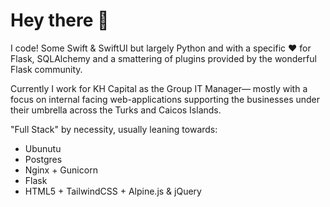 # Hey there :raised_hands:

I code! Some Swift & SwiftUI but largely Python and
with a specific :heart: for Flask, SQLAlchemy and a smattering of plugins
provided by the wonderful Flask community. 

Currently I work for KH Capital as the Group IT Manager&mdash; 
mostly with a focus on internal facing web-applications supporting 
the businesses under their umbrella across the Turks and Caicos
Islands.

"Full Stack" by necessity, usually leaning towards:

 - Ubunutu
 - Postgres
 - Nginx + Gunicorn
 - Flask
 - HTML5 + TailwindCSS + Alpine.js & jQuery




